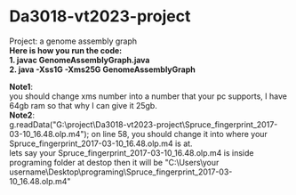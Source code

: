 # Da3018-vt2023-project
Project: a genome assembly graph <br />
**Here is how you run the code:** <br />
**1. javac GenomeAssemblyGraph.java** <br />
**2. java -Xss1G -Xms25G GenomeAssemblyGraph** <br />

**Note1**:<br />
you should change xms number into a number that your pc supports, I have 64gb ram so that why I can give it 25gb.<br />
**Note2**:<br />
g.readData("G:\\project\\Da3018-vt2023-project\\Spruce_fingerprint_2017-03-10_16.48.olp.m4"); on line 58, you should change it into where your Spruce_fingerprint_2017-03-10_16.48.olp.m4 is at.<br />
lets say your Spruce_fingerprint_2017-03-10_16.48.olp.m4 is inside programing folder at destop then it will be "C:\\Users\\your username\\Desktop\\programing\\Spruce_fingerprint_2017-03-10_16.48.olp.m4"
